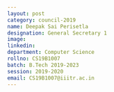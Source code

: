 ```yaml
---
layout: post
category: council-2019
name: Deepak Sai Perisetla
designation: General Secretary 1
image:
linkedin:
department: Computer Science
rollno: CS19B1007
batch: B.Tech 2019-2023
session: 2019-2020
email: CS19B1007@iiitr.ac.in
---
```


<!-- @format -->
